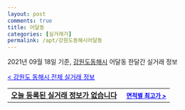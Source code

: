 ```yaml
---
layout: post
comments: true
title: 어달동
categories: [실거래가]
permalink: /apt/강원도동해시어달동
---
```


2021년 09월 18일 기준, <a href="/apt/강원도동해시">강원도동해시</a> 어달동 한달간 실거래 정보

<a style="color: blue;" href="/apt/강원도동해시">< 강원도 동해시 전체 실거래 정보</a>
<!---- start ---->
<table>
  <tr>
    <td colspan="4" style="font-weight: bold;"><a href="/apt/강원도동해시어달동{name_without_space}">오늘 등록된 실거래 정보가 없습니다</a> &nbsp;&nbsp;&nbsp; <a style="color: blue; font-size: smaller;" href="/apt/강원도동해시어달동{name_without_space}">면적별 최고가 ></a></td>
  </tr>
    
</table>
<!---- end ---->
    